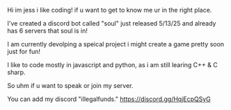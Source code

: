 Hi im jess i like coding! if u want to get to know me ur in the right place.

I've created a discord bot called "soul" just released 5/13/25 and already has 6 servers that soul is in!

I am currently devolping a speical project i might create a game pretty soon just for fun!

I like to code mostly in javascript and python, as i am still learing C++ & C sharp.

So uhm if u want to speak or join my server.

You can add my discord "illegalfunds."
https://discord.gg/HqjEcpQSyG
